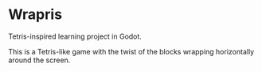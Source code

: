 # Wrapris
Tetris-inspired learning project in Godot.

This is a Tetris-like game with the twist of the blocks wrapping horizontally around the screen.